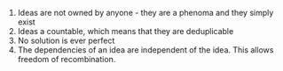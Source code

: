 
1. Ideas are not owned by anyone - they are a phenoma and they simply exist
2. Ideas a countable, which means that they are deduplicable
3. No solution is ever perfect
4. The dependencies of an idea are independent of the idea.  This allows freedom of recombination.